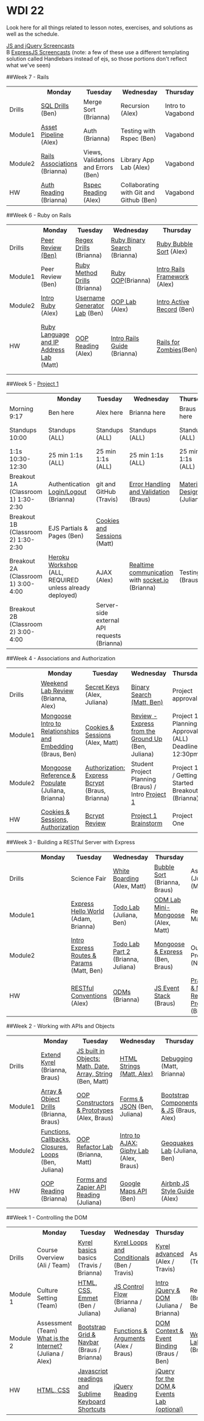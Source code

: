 # WDI 22

Look here for all things related to lesson notes, exercises, and solutions as well as the schedule.

[JS and jQuery Screencasts](https://www.youtube.com/playlist?list=PLw1xVKFboueks5UMLogE01mdThRU577oa)
<br>B
[ExpressJS Screencasts](https://www.youtube.com/playlist?list=PLNcEnkMSwDUkPTztJ8zEJsuTOMdxZshO8) (note: a few of these use a different templating solution called Handlebars instead of ejs, so those portions don't reflect what we've seen)
<!-- ##Week 12 -->
<!-- <table>
  <tr>
    <th></th>
    <th>Monday</th>
    <th>Tuesday</th>
    <th>Wednesday</th>
    <th>Thursday</th>r
    <th>Friday</th>
  </tr>
  <tr>
    <td>Drills</td>
    <td>Drill (tbd)</td>
    <td>Drill (tbd)</td>
    <td>Drill (tbd)</td>
    <td>Drill (tbd)</td>
    <td>Review (Team)</td>
  </tr>
  <tr>
    <td>Module1</td>
    <td>Topic (tbd)</td>
    <td>Topic (tbd)</td>
    <td>Topic (tbd)</td>
    <td>Topic (tbd)</td>
    <td>Review (Team)</td>
  </tr>
  <tr>
    <td>Module2</td>
    <td>Topic (tbd)</td>
    <td>Topic (tbd)</td>
    <td>Topic (tbd)</td>
    <td>Topic (tbd)</td>
    <td>Weekend Lab (Team)</td>
  </tr>
  <tr>
    <td>HW</td>
    <td>Reading (tbd)</td>
    <td>Reading (tbd)</td>
    <td>Reading (tbd)</td>
    <td>Reading (tbd)</td>
    <td>LEAVE BLANK</td>
  </tr>
</table> -->

<!-- ##Week 11 -->
<!-- <table>
  <tr>
    <th></th>
    <th>Monday</th>
    <th>Tuesday</th>
    <th>Wednesday</th>
    <th>Thursday</th>
    <th>Friday</th>
  </tr>
  <tr>
    <td>Drills</td>
    <td>Drill (tbd)</td>
    <td>Drill (tbd)</td>
    <td>Drill (tbd)</td>
    <td>Drill (tbd)</td>
    <td>Review (Team)</td>
  </tr>
  <tr>
    <td>Module1</td>
    <td>Topic (tbd)</td>
    <td>Topic (tbd)</td>
    <td>Topic (tbd)</td>
    <td>Topic (tbd)</td>
    <td>Review (Team)</td>
  </tr>
  <tr>
    <td>Module2</td>
    <td>Topic (tbd)</td>
    <td>Topic (tbd)</td>
    <td>Topic (tbd)</td>
    <td>Topic (tbd)</td>
    <td>Weekend Lab (Team)</td>
  </tr>
  <tr>
    <td>HW</td>
    <td>Reading (tbd)</td>
    <td>Reading (tbd)</td>
    <td>Reading (tbd)</td>
    <td>Reading (tbd)</td>
    <td>LEAVE BLANK</td>
  </tr>
</table> -->

<!-- ##Week 10 -->
<!-- <table>
  <tr>
    <th></th>
    <th>Monday</th>
    <th>Tuesday</th>
    <th>Wednesday</th>
    <th>Thursday</th>
    <th>Friday</th>
  </tr>
  <tr>
    <td>Drills</td>
    <td>Drill (tbd)</td>
    <td>Drill (tbd)</td>
    <td>Drill (tbd)</td>
    <td>Drill (tbd)</td>
    <td>Review (Team)</td>
  </tr>
  <tr>
    <td>Module1</td>
    <td>Topic (tbd)</td>
    <td>Topic (tbd)</td>
    <td>Topic (tbd)</td>
    <td>Topic (tbd)</td>
    <td>Review (Team)</td>
  </tr>
  <tr>
    <td>Module2</td>
    <td>Topic (tbd)</td>
    <td>Topic (tbd)</td>
    <td>Topic (tbd)</td>
    <td>Topic (tbd)</td>
    <td>Weekend Lab (Team)</td>
  </tr>
  <tr>
    <td>HW</td>
    <td>Reading (tbd)</td>
    <td>Reading (tbd)</td>
    <td>Reading (tbd)</td>
    <td>Reading (tbd)</td>
    <td>LEAVE BLANK</td>
  </tr>
</table> -->

<!-- ##Week 9 -->
<!-- <table>
  <tr>
    <th></th>
    <th>Monday</th>
    <th>Tuesday</th>
    <th>Wednesday</th>
    <th>Thursday</th>
    <th>Friday</th>
  </tr>
  <tr>
    <td>Drills</td>
    <td>Drill (tbd)</td>
    <td>Drill (tbd)</td>
    <td>Drill (tbd)</td>
    <td>Drill (tbd)</td>
    <td>Review (Team)</td>
  </tr>
  <tr>
    <td>Module1</td>
    <td>Topic (tbd)</td>
    <td>Topic (tbd)</td>
    <td>Topic (tbd)</td>
    <td>Topic (tbd)</td>
    <td>Review (Team)</td>
  </tr>
  <tr>
    <td>Module2</td>
    <td>Topic (tbd)</td>
    <td>Topic (tbd)</td>
    <td>Topic (tbd)</td>
    <td>Topic (tbd)</td>
    <td>Weekend Lab (Team)</td>
  </tr>
  <tr>
    <td>HW</td>
    <td>Reading (tbd)</td>
    <td>Reading (tbd)</td>
    <td>Reading (tbd)</td>
    <td>Reading (tbd)</td>
    <td>LEAVE BLANK</td>
  </tr>
</table> -->

<!-- ##Week 8 -->
<!-- <table>
  <tr>
    <th></th>
    <th>Monday</th>
    <th>Tuesday</th>
    <th>Wednesday</th>
    <th>Thursday</th>
    <th>Friday</th>
  </tr>
  <tr>
    <td>Drills</td>
    <td>Drill (tbd)</td>
    <td>Drill (tbd)</td>
    <td>Drill (tbd)</td>
    <td>Drill (tbd)</td>
    <td>Review (Team)</td>
  </tr>
  <tr>
    <td>Module1</td>
    <td>Topic (tbd)</td>
    <td>Topic (tbd)</td>
    <td>Topic (tbd)</td>
    <td>Topic (tbd)</td>
    <td>Review (Team)</td>
  </tr>
  <tr>
    <td>Module2</td>
    <td>Topic (tbd)</td>
    <td>Topic (tbd)</td>
    <td>Topic (tbd)</td>
    <td>Topic (tbd)</td>
    <td>Weekend Lab (Team)</td>
  </tr>
  <tr>
    <td>HW</td>
    <td>Reading (tbd)</td>
    <td>Reading (tbd)</td>
    <td>Reading (tbd)</td>
    <td>Reading (tbd)</td>
    <td>LEAVE BLANK</td>
  </tr>
</table> -->

<!-- ##Week 7 -->
<!-- <table>
  <tr>
    <th></th>
    <th>Monday</th>
    <th>Tuesday</th>
    <th>Wednesday</th>
    <th>Thursday</th>
    <th>Friday</th>
  </tr>
  <tr>
    <td>Drills</td>
    <td>Drill (tbd)</td>
    <td>Drill (tbd)</td>
    <td>Drill (tbd)</td>
    <td>Drill (tbd)</td>
    <td>Review (Team)</td>
  </tr>
  <tr>
    <td>Module1</td>
    <td>Topic (tbd)</td>
    <td>Topic (tbd)</td>
    <td>Topic (tbd)</td>
    <td>Topic (tbd)</td>
    <td>Review (Team)</td>
  </tr>
  <tr>
    <td>Module2</td>
    <td>Topic (tbd)</td>
    <td>Topic (tbd)</td>
    <td>Topic (tbd)</td>
    <td>Topic (tbd)</td>
    <td>Weekend Lab (Team)</td>
  </tr>
  <tr>
    <td>HW</td>
    <td>Reading (tbd)</td>
    <td>Reading (tbd)</td>
    <td>Reading (tbd)</td>
    <td>Reading (tbd)</td>
    <td>LEAVE BLANK</td>
  </tr>
</table> -->

##Week 7 - Rails
<table>
  <tr>
    <th></th>
    <th>Monday</th>
    <th>Tuesday</th>
    <th>Wednesday</th>
    <th>Thursday</th>
    <th>Friday</th>
  </tr>
  <tr>
    <td>Drills</td>
    <td><a href="https://github.com/sf-wdi-22-23/modules-22/tree/master/w07-rails/d1-sql-drills" target="_blank">SQL Drills</a> (Ben)</td>
    <td><a >Merge Sort</a> (Brianna)</td>
    <td>Recursion (Alex)</td>
    <td>Intro to Vagabond </td>
    <td>Vagabond </td>
  </tr>
  <tr>
    <td>Module1</td>
    <td><a href="https://github.com/sf-wdi-22-23/modules-22/tree/master/w07-rails/d01-dawn-asset-pipeline">Asset Pipeline</a> (Alex)</td>
    <td><a >Auth</a> (Brianna)</td>
    <td>Testing with Rspec (Ben)</td>
    <td>Vagabond</td>
    <td>Vagabond </td>
  </tr>
  <tr>
    <td>Module2</td>
    <td><a href="https://github.com/sf-wdi-22-23/modules-22/tree/master/w07-rails/d1-dusk-associations" target="_blank">Rails Associations</a> (Brianna)</td>
    <td><a >Views, Validations and Errors</a> (Ben)</td>
    <td>Library App Lab (Alex)</td>
    <td>Vagabond</td>
    <td>Vagabond</td>
  </tr>
  <tr>
    <td>HW</td>
    <td><a href="https://github.com/sf-wdi-22-23/modules-22/tree/master/w07-rails/d1-homework" target="_blank">Auth Reading</a> (Brianna) </td>
    <td><a href="https://github.com/sf-wdi-22-23/modules-22/blob/master/w07-rails/d02-homework/readme.md">Rspec Reading </a>(Alex)</td>
    <td>Collaborating with Git and Github (Ben)</td>
    <td>Vagabond</td>
    <td>Vagabond</td>
  </tr>
</table>

##Week 6 - Ruby on Rails

<table>
 <tr>
   <th></th>
   <th>Monday</th>
   <th>Tuesday</th>
   <th>Wednesday</th>
   <th>Thursday</th>
   <th>Friday</th>
 </tr>
 <tr>
   <td>Drills</td>
   <td><a href="https://github.com/sf-wdi-22-23/modules-22/blob/master/w06-ruby/d1-dawn-peer-review/README.md" target="_blank">Peer Review (Ben)</a></td>
   <td><a href="https://github.com/sf-wdi-22-23/modules-22/tree/master/w06-ruby/d2-drills" target="_blank">Regex Drills</a> (Brianna)</td>
   <td><a href="https://github.com/sf-wdi-22-23/modules-22/tree/master/w06-ruby/d3-drills-binary-search" target="_blank">Ruby Binary Search</a> (Brianna)</td>
   <td><a href="https://github.com/sf-wdi-22-23/bubble_sort_ruby" target="_blank">Ruby Bubble Sort</a> (Alex)</td>
   <td><a href="https://github.com/sf-wdi-22-23/modules-22/tree/master/w06-ruby/d5-drills" target="_blank">Rails Drills</a> (Alex)</td>
 </tr>
 <tr>
   <td>Module1</td>
   <td>Peer Review  (Ben)</td>
   <td><a href="https://github.com/sf-wdi-22-23/modules-22/tree/master/w06-ruby/d2-dawn-ruby-methods" target="_blank">Ruby Method Drills</a> (Brianna)</td>
   <td><a href="https://github.com/sf-wdi-22-23/modules-22/tree/master/w06-ruby/d3-dawn-oop" target="_blank">Ruby OOP</a>(Brianna)</td>
   <td><a href='https://github.com/sf-wdi-22-23/modules-22/tree/master/w06-ruby/d4-dawn-intro-to-rails'>Intro Rails Framework</a> (Alex)</td>
   <td>Review (Brianna)</td>
 </tr>
 <tr>
   <td>Module2</td>
   <td><a href="https://github.com/sf-wdi-22-23/modules-22/tree/master/w06-ruby/d1-dusk-intro-ruby" target="_blank">Intro Ruby</a> (Alex)</td>
   <td><a href="https://github.com/sf-wdi-22-23/username_generator/tree/solution" target="_blank">Username Generator Lab</a> (Ben)</td>
   <td><a href="https://github.com/sf-wdi-22-23/car-racing-lab" target="_blank">OOP Lab</a> (Alex)</td>
   <td><a href="https://github.com/sf-wdi-22-23/modules-22/tree/master/w06-ruby/d4-dusk-activerecord" target="_blank">Intro Active Record</a> (Ben)</td>
   <td></td>
 </tr>
 <tr>
   <td>HW</td>
   <td><a href="https://github.com/sf-wdi-22-23/modules-22/tree/master/w06-ruby/d1-homework" target="_blank">Ruby Language and IP Address Lab</a> (Matt)</td>
   <td><a href="https://github.com/sf-wdi-22-23/modules-22/tree/master/w06-ruby/d2-homework" target="_blank">OOP Reading</a> (Alex)</td>
   <td><a href="https://github.com/sf-wdi-22-23/modules-22/tree/master/w06-ruby/d3-homework" target="_blank">Intro Rails Guide</a> (Brianna)</td>
   <td><a href="https://github.com/sf-wdi-22-23/modules-22/tree/master/w06-ruby/d4-homework" target="_blank">Rails for Zombies</a>(Ben)</td>
   <td><a href="https://github.com/sf-wdi-22-23/bog_app" target="_blank">Bog App, </a> (Braus/Brianna) & <a href="https://github.com/sf-wdi-22-23/modules-22/blob/master/w06-ruby/rails-checklist.md">Rails Checklist, </a>
   Check out Rails Guides on <a href="http://guides.rubyonrails.org/active_model_basics.html">Models</a> and 
    <a href="http://guides.rubyonrails.org/association_basics.html"> AR Associations</a>(Juliana)</td>
</tr>
</table>

##Week 5 - <a href="https://github.com/sf-wdi-22-23/modules-23/blob/master/w04-associations-and-auth/project-1/README.md" target="_blank">Project 1</a>
<table>
  <tr>
    <th></th>
    <th>Monday</th>
    <th>Tuesday</th>
    <th>Wednesday</th>
    <th>Thursday</th>
    <th>Friday</th>
  </tr>
  <tr>
    <td>Morning 9:17</td>
    <td>Ben here</td>
    <td>Alex here</td>
    <td>Brianna here</td>
    <td>Braus here</td>
    <td>All</td>
  </tr>
  <tr>
    <td>Standups 10:00</td>
    <td>Standups (ALL)</td>
    <td>Standups (ALL)</td>
    <td>Standups (ALL)</td>
    <td>Standups (ALL)</td>
    <td>Project 1 Presentations (ALL)</td>
  </tr>
  <tr>
    <td>1:1s 10:30-12:30</td>
    <td>25 min 1:1s (ALL)</td>
    <td>25 min 1:1s (ALL)</td>
    <td>25 min 1:1s (ALL)</td>
    <td>25 min 1:1s (ALL)</td>
    <td>Project 1 Presentations (ALL)</td>
  </tr>
  <tr>
    <td>Breakout 1A (Classroom 1) 1:30-2:30</td>
    <td>Authentication <a href="https://github.com/sf-wdi-22-23/login-logout" target="_blank">Login/Logout</a> (Brianna)</td>
    <td>git and GitHub (Travis)</td>
    <td><a href="https://github.com/sf-wdi-22-23/modules-23/blob/master/w05-project-1/error-handling-and-validation.md" target="_blank">Error Handling and Validation</a> (Braus)</td>
    <td><a href="https://github.com/sf-wdi-22-23/material-design-example" target="_blank">Material Design</a> (Juliana)</td>
    <td>Project 1 Celebration</td>
  </tr>
  <tr>
    <td>Breakout 1B (Classroom 2) 1:30-2:30</td>
    <td>EJS Partials & Pages (Ben)</td>
    <td><a href="https://github.com/sf-wdi-22-23/cookies-sessions-breakout" target="_blank">Cookies and Sessions</a> (Matt)</td>
    <td></td>
    <td></td>
    <td>Project 1 Celebration</td>
  </tr>
  <tr>
    <td>Breakout 2A (Classroom 1) 3:00-4:00</td>
    <td><a href="https://github.com/sf-wdi-22-23/modules-23/blob/master/w05-project-1/heroku_node_mongo.md" target="_blank">Heroku Workshop</a> (ALL, REQUIRED unless already deployed)</td>
    <td>AJAX (Alex)</td>
    <td><a href="https://github.com/sf-wdi-22-23/socketio-example" target="_blank">Realtime communication</a> with <a href="http://socket.io/" target="_blank">socket.io</a> (Brianna)</td>
    <td>Testing (Braus)</td>
    <td>Project 1 Celebration</td>
  </tr>
  <tr>
    <td>Breakout 2B (Classroom 2) 3:00-4:00</td>
    <td></td>
    <td>Server-side external API requests (Brianna)</td>
    <td></td>
    <td></td>
    <td><a href="https://github.com/sf-wdi-22-23/modules-22/blob/master/w05-project-1/weekend-homework/weekend-homework.md" target="_block">Weekend Homework</a></td>
  </tr>
</table>


##Week 4 - Associations and Authorization

<table>
  <tr>
    <th></th>
    <th>Monday</th>
    <th>Tuesday</th>
    <th>Wednesday</th>
    <th>Thursday</th>
    <th>Friday</th>
  </tr>
  <tr>
    <td>Drills</td>
    <td><a href="https://github.com/sf-wdi-22-23/modules-22/tree/master/w04-associations-and-auth/d1-drills" target="_blank">Weekend Lab Review</a> (Brianna, Alex)</td>
    <td><a href="https://github.com/sf-wdi-22-23/modules-22/tree/master/w04-associations-and-auth/d2-drills" target="_blank">Secret Keys</a> (Alex, Juliana)</td>
    <td><a href="https://github.com/sf-wdi-22-23/modules-22/tree/master/w04-associations-and-auth/d3-drills" target="_blank">Binary Search (Matt, Ben)</a></td>
    <td>Project approvals</td>
    <td>Project 1</td>
  </tr>
  <tr>
    <td>Module1</td>
    <td><a href="https://github.com/sf-wdi-22-23/modules-22/tree/master/w04-associations-and-auth/d1-dawn-embedded-mongo-associations" target="_blank">Mongoose Intro to Relationships and Embedding</a> (Braus, Ben)</td>
    <td><a href="https://github.com/sf-wdi-22-23/modules-22/tree/master/w04-associations-and-auth/d02-dawn-Cookies-and-Sessions" target="_blank">Cookies & Sessions</a> (Alex, Matt)</td>
    <td><a href="https://github.com/sf-wdi-22-23/express_heroku_starter" target="_blank">Review - Express from the Ground Up</a> (Ben, Juliana)</td>
    <td>Project 1 Planning. Approvals (ALL) Deadline 12:30pm</td>
    <td>Project 1</td>
  </tr>
  <tr>
    <td>Module2</td>
    <td><a href="https://github.com/sf-wdi-22-23/modules-22/tree/master/w04-associations-and-auth/d1-dusk-mongo-reference" target="_blank">Mongoose Reference & Populate</a> (Juliana, Brianna)</td>
    <td><a href="https://github.com/sf-wdi-22-23/modules-22/tree/master/w04-associations-and-auth/d2_dusk_express_auth" target="_blank">Authorization: Express Bcrypt</a> (Braus, Brianna)</td>
    <td>Student Project Planning (Braus) / Intro <a href="https://github.com/sf-wdi-22-23/modules-22/blob/master/w04-associations-and-auth/project-1/README.md" target="_blank">Project 1</a></td>
    <td>Project 1 / Getting Started Breakout (Brianna)</td>
    <td>Project 1</td>
  </tr>
  <tr>
    <td>HW</td>
    <td><a href="https://github.com/sf-wdi-22-23/modules-22/blob/master/w04-relationships-and-auth/d01-homework.md" target="_blank">Cookies & Sessions, Authorization</a></td>
    <td><a href="https://github.com/sf-wdi-22-23/modules-22/tree/master/w04-associations-and-auth/d02-homework" target="_blank">Bcrypt Review</a></td>
    <td><a href="https://github.com/sf-wdi-22-23/modules-22/tree/master/w04-associations-and-auth/d3-homework" target="_blank">Project 1 Brainstorm</a></td>
    <td>Project One</td>
    <td></td>
  </tr>
</table>


##Week 3 - Building a RESTful Server with Express
<table>
  <tr>
    <th></th>
    <th>Monday</th>
    <th>Tuesday</th>
    <th>Wednesday</th>
    <th>Thursday</th>
    <th>Friday</th>
  </tr>
  <tr>
    <td>Drills</td>
    <td></td>
    <td>Science Fair</td>
    <td><a href="https://github.com/sf-wdi-22-23/modules-22/tree/master/w03-intro-backend-with-express/d2-drills" target="_blank">White Boarding</a> (Alex, Matt)</td>
    <td><a href="https://github.com/sf-wdi-22-23/modules-22/tree/master/w03-intro-backend-with-express/d3-drills" target="_blank">Bubble Sort</a> (Brianna, Braus)</td>
    <td>Assessment (Juliana (Matt, Alex))</td>
  </tr>
  <tr>
    <td>Module1</td>
    <td></td>
    <td><a href="https://github.com/sf-wdi-22-23/modules-22/tree/master/w03-intro-backend-with-express/d1-dawn-express-hello-world" target="_blank">Express Hello World</a> (Adam, Brianna)</td>
    <td><a href="https://github.com/sf-wdi-22-23/modules-22/tree/master/w03-intro-backend-with-express/d2-dawn-dusk-to-eatly" target="_blank">Todo Lab </a>(Juliana, Ben)</td>
    <td><a href="https://github.com/sf-wdi-22-23/modules-22/tree/master/w03-intro-backend-with-express/d3-dawn-odm-lab" target="_blank"> ODM Lab Mini-Mongoose</a> (Alex, Matt)</td>
    <td>Review (Alex, Matt)</td>
  </tr>
  <tr>
    <td>Module2</td>
    <td></td>
    <td><a href="https://github.com/sf-wdi-22-23/modules-22/tree/master/w03-intro-backend-with-express/d1-dusk-intro-express" target="_blank">Intro Express Routes & Params</a> (Matt, Ben)</td>
    <td><a href="https://github.com/sf-wdi-22-23/modules-22/tree/master/w03-intro-backend-with-express/d2-dawn-dusk-to-eatly" target="_blank">Todo Lab Part 2</a> (Brianna, Juliana)</td>
    <td><a href="https://github.com/sf-wdi-22-23/modules-22/tree/master/w03-intro-backend-with-express/d4-dusk-mongoose" target="_blank">Mongoose & Express</a> (Ben, Braus)</td>
    <td>Outcomes Programming (Neda)</td>
  </tr>
  <tr>
    <td>HW</td>
    <td></td>
    <td><a href="https://github.com/sf-wdi-22-23/modules-22/blob/master/w03-intro-backend-with-express/d1-homework.md" target="_blank">RESTful Conventions</a> (Alex)</td>
    <td><a href="https://github.com/sf-wdi-22-23/modules-22/tree/master/w03-intro-backend-with-express/d2-homework" target="_blank">ODMs</a> (Brianna)</td>
    <td><a href="https://github.com/sf-wdi-22-23/modules-22/tree/master/w03-intro-backend-with-express/d4-homework" target="_blank">JS Event Stack</a> (Braus)</td>
    <td><a href="https://github.com/sf-wdi-22-23/modules-22/tree/master/w03-intro-backend-with-express/d4-weekend-lab" target="_blank">Practice Lab & Mongoose Relationships Prep</a> (Brianna)</td>
  </tr>
</table>



##Week 2 - Working with APIs and Objects
<table>
  <tr>
    <th></th>
    <th>Monday</th>
    <th>Tuesday</th>
    <th>Wednesday</th>
    <th>Thursday</th>
    <th>Friday</th>
  </tr>
  <tr>
    <td>Drills</td>
    <td><a href="https://github.com/sf-wdi-22-23/modules-22/tree/master/w02-working-with-objects/d1-drills" target="_blank">Extend Kyrel</a> (Brianna, Braus)</td>
    <td><a href="https://github.com/sf-wdi-22-23/modules-22/tree/master/w02-working-with-objects/d2-drills" target="_blank">JS built in Objects: Math, Date, Array, String</a> (Ben, Matt)</td>
    <td><a href="https://github.com/sf-wdi-22-23/modules-22/tree/master/w02-working-with-objects/d3-drills" target="_blank">HTML Strings (Matt, Alex)</a></td>
    <td><a href="https://github.com/sf-wdi-22-23/debug-drills" target="_blank">Debugging</a> (Matt, Brianna)</td>
    <td>Assessment (Juliana, Brianna)</td>
  </tr>
  <tr>
    <td>Module1</td>
    <td><a href="https://github.com/sf-wdi-22-23/modules-22/tree/master/w02-working-with-objects/d1-dawn-arrays-objects" target="_blank">Array & Object Drills</a> (Brianna, Braus)</td>
    <td><a href="https://github.com/sf-wdi-22-23/modules-22/tree/master/w02-working-with-objects/d2-dawn-OOP" target="_blank">OOP Constructors & Prototypes</a> (Alex, Braus)</td>
    <td><a href="https://github.com/sf-wdi-22-23/modules-22/tree/master/w02-working-with-objects/d3-dawn-forms" target="_blank">Forms & JSON</a> (Ben, Juliana)</td>
    <td><a href="https://github.com/sf-wdi-22-23/modules-22/tree/master/w02-working-with-objects/d4-dawn-bootstrap-js" target="_blank">Bootstrap Components & JS</a> (Braus, Alex)</a></td>
    <td>Review (Matt, Brianna) <br> <a href="https://github.com/sf-wdi-22-23/modules-22/tree/master/w02-working-with-objects/project_zero" target="_blank">Project 0</a> (Alex)</td>
  </tr>
  <tr>
    <td>Module2</td>
    <td><a href="https://github.com/sf-wdi-22-23/modules-22/tree/master/w02-working-with-objects/d1-dusk-functions" target="_blank">Functions, Callbacks, Closures, Loops</a> (Ben, Juliana)</td>
    <td><a href="https://github.com/sf-wdi-22-23/modules-22/tree/master/w02-working-with-objects/d2-dusk-oop-refactor-lab" target="_blank">OOP Refactor Lab</a> (Brianna, Matt)</td>
    <td><a href="https://github.com/sf-wdi-22-23/modules-22/tree/master/w02-working-with-objects/d3-dusk-ajax" target="_blank">Intro to AJAX: Giphy Lab</a> (Alex, Braus)</td>
    <td><a href="https://github.com/sf-wdi-22-23/modules-22/tree/master/w02-working-with-objects/d4-dusk-geoquakes" target="_blank">Geoquakes Lab</a> (Juliana, Ben)</td>
    <td></td>
  </tr>
  <tr>
    <td>HW</td>
    <td><a href="https://github.com/sf-wdi-22-23/modules-22/tree/master/w02-working-with-objects/d1-homework" target="_blank">OOP Reading</a> (Brianna)</td>
    <td><a href="https://github.com/sf-wdi-22-23/modules-22/tree/master/w02-working-with-objects/d2-homework" target="_blank">Forms and Zapier API Reading</a> (Juliana)</td>
    <td><a href="https://github.com/sf-wdi-22-23/modules-22/tree/master/w02-working-with-objects/d3-homework" target="_blank">Google Maps API</a> (Ben)</td>
    <td><a href="https://github.com/sf-wdi-22-23/modules-22/tree/master/w02-working-with-objects/d4-homework" target="_blank">Airbnb JS Style Guide</a> (Alex)</td>
    <td>Reading for Monday: <a href="http://code.tutsplus.com/tutorials/http-the-protocol-every-web-developer-must-know-part-1--net-31177" target="_blank">HTTP Basics</a></td>

  </tr>
</table>


##Week 1 - Controlling the DOM
<table>
  <tr>
    <th></th>
    <th>Monday</th>
    <th>Tuesday</th>
    <th>Wednesday</th>
    <th>Thursday</th>
    <th>Friday</th>
  </tr>
  <tr>
    <td>Drills</td>
    <td>Course Overview (Ali / Team)</td>
    <td><a href="https://github.com/sf-wdi-22-23/kyrel" target="_blank">Kyrel basics</a> basics (Travis / Brianna)</td>
    <td><a href="https://github.com/sf-wdi-22-23/kyrel/blob/master/challenges/day2.md" target="_blank">Kyrel Loops and Conditionals</a> (Ben / Travis)</td>
    <td><a href="https://github.com/sf-wdi-22-23/kyrel/blob/master/challenges/day3.md" target="_blank">Kyrel advanced</a> (Alex / Travis)</td>
    <td>Assessment (Team)</td>
  </tr>
  <tr>
    <td>Module 1</td>
    <td>Culture Setting (Team)</td>
    <td><a href="https://github.com/sf-wdi-22-23/modules-22/tree/master/w01-controlling-the-dom/d2-dawn-html-css" target="_blank">HTML, CSS, Emmet</a> (Ben / Juliana)</td>
    <td><a href="https://github.com/sf-wdi-22-23/modules-22/tree/master/w01-controlling-the-dom/d3-dawn-control-flow" target="_blank">JS Control Flow</a> (Brianna / Juliana)</td>
    <td><a href="https://github.com/sf-wdi-22-23/modules-22/tree/master/w01-controlling-the-dom/d4-dawn-intro-jquery" target="_blank">Intro jQuery & DOM</a> (Juliana / Brianna)</td>
    <td>Review (Braus / Ben)</td>
  </tr>
  <tr>
    <td>Module 2</td>
    <td>Assessment (Team) <br><a href="https://github.com/sf-wdi-22-23/modules-22/tree/master/w01-controlling-the-dom/d1-dusk-the-internet" target="_blank">What is the Internet?</a> (Juliana / Alex)</td>
    <td><a href="https://github.com/sf-wdi-22-23/modules-22/tree/master/w01-controlling-the-dom/d2-dusk-bootstrap-css" target="_blank">Bootstrap Grid & Navbar</a> (Braus / Brianna)</td>
    <td><a href="https://github.com/sf-wdi-22-23/modules-22/tree/master/w01-controlling-the-dom/d3_dusk_functions" target="_blank">Functions & Arguments</a> (Alex / Braus)</td>
    <td><a href="https://github.com/sf-wdi-22-23/modules-22/tree/master/w01-controlling-the-dom/d4_dusk_dom_events" target="_blank">DOM Context & Event Binding</a> (Braus / Ben)</td>
    <td><a href="https://github.com/sf-wdi-22-23/tic-tac-toe" target="_blank">Weekend Lab</a> (Brianna)</td>
  </tr>
  <tr>
    <td>HW</td>
    <td><a href="https://github.com/sf-wdi-22-23/modules-22/tree/master/w01-controlling-the-dom/d1-homework" target="_blank">HTML, CSS</a></td>
    <td>
      <a href="https://github.com/sf-wdi-22-23/modules-22/blob/master/w01-controlling-the-dom/d2-homework/README.md" target="_blank">Javascript readings and Sublime Keyboard Shortcuts</a>
    </td>
    <td><a href="https://github.com/sf-wdi-22-23/modules-22/blob/master/w01-controlling-the-dom/d3-homework/README.md" target="_blank">jQuery Reading</a></td>
    <td><a href="https://github.com/sf-wdi-22-23/modules-22/blob/master/w01-controlling-the-dom/d4-homework/README.md" target="_blank">jQuery for the DOM </a> & <a href="https://github.com/sf-wdi-22-23/events_lab">Events Lab (optional)</a></td>
    <td></td>
  </tr>
</table>
